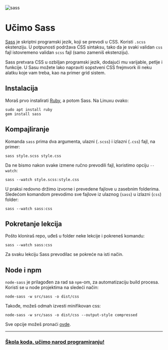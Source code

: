 ![sass](https://upload.wikimedia.org/wikipedia/commons/thumb/9/96/Sass_Logo_Color.svg/320px-Sass_Logo_Color.svg.png)

# Učimo Sass

[Sass](http://sass-lang.com/) je skriptni programski jezik, koji se prevodi u CSS. Koristi `.scss` ekstenziju. U potpunosti podržava CSS sintaksu, tako da je svaki validan `css` fajl istovremeno validan `scss` fajl (samo zameniš ekstenziju).

Sass pretvara CSS u ozbiljan programski jezik, dodajući mu varijable, petlje i funkcije. U Sasu možete lako napraviti sopstveni CSS frejmvork ili neku alatku koje vam treba, kao na primer grid sistem.

## Instalacija

Moraš prvo instalirati [Ruby](https://www.ruby-lang.org/en/), a potom Sass. Na Linuxu ovako:

```
sudo apt install ruby
gem install sass
```

## Kompajliranje

Komanda `sass` prima dva argumenta, ulazni (`.scss`) i izlazni (`.css`) fajl, na primer:

```
sass style.scss style.css
```

Da ne bismo nakon svake izmene ručno prevodili fajl, koristimo opciju `--watch`:

```
sass --watch style.scss:style.css
```

U praksi redovno držimo izvorne i prevedene fajlove u zasebnim folderima. Sledećom komandom prevodimo sve fajlove iz ulaznog (`sass`) u izlazni (`css`) folder:

```
sass --watch sass:css
```

## Pokretanje lekcija

Pošto kloniraš repo, uđeš u folder neke lekcije i pokreneš komandu:

```
sass --watch sass:css
```

Za svaku lekciju Sass prevodilac se pokreće na isti način.

## Node i npm

`node-sass` je prilagođen za rad sa `npm`-om, za automatizaciju build procesa. Koristi se u node projektima na sledeći način:

```
node-sass -w src/sass -o dist/css
```

Takođe, možeš odmah izvesti minifikovan css:
```
node-sass -w src/sass -o dist/css --output-style compressed
```

Sve opcije možeš pronaći [ovde](https://github.com/sass/node-sass#command-line-interface).

---
### [Škola koda, učimo narod programiranju!](https://skolakoda.org/)

